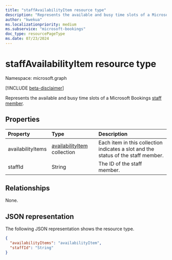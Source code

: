 ```yaml
---
title: "staffAvailabilityItem resource type"
description: "Represents the available and busy time slots of a Microsoft Bookings staff member."
author: "kwekua"
ms.localizationpriority: medium
ms.subservice: "microsoft-bookings"
doc_type: resourcePageType
ms.date: 07/23/2024
---
```


# staffAvailabilityItem resource type

Namespace: microsoft.graph

 [!INCLUDE [beta-disclaimer](../../includes/beta-disclaimer.md)]

Represents the available and busy time slots of a Microsoft Bookings [staff member](bookingstaffmember.md).

## Properties

| Property  | Type |Description|
|:---------------|:--------|:----------|
|availabilityItems |[availabilityItem](availabilityitem.md) collection |Each item in this collection indicates a slot and the status of the staff member.|
|staffId |String |The ID of the staff member.|

## Relationships

None.

## JSON representation

The following JSON representation shows the resource type.

<!-- {
  "blockType": "resource",
  "@odata.type": "microsoft.graph.staffAvailabilityItem"
}-->

``` json
{
  "availabilityItems": "availabilityItem",
  "staffId": "String"
}
```
